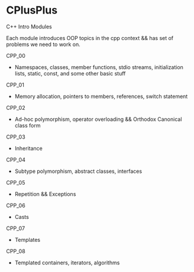 # CPlusPlus
C++ Intro Modules 

Each module introduces OOP topics in the cpp context && has set of problems we need to work on.

CPP_00
+ Namespaces, classes, member functions, stdio streams, initialization lists, static, const, and some other basic stuff

CPP_01
+ Memory allocation, pointers to members, references, switch statement

CPP_02
+ Ad-hoc polymorphism, operator overloading && Orthodox Canonical class form

CPP_03
+ Inheritance

CPP_04
+ Subtype polymorphism, abstract classes, interfaces

CPP_05
+ Repetition && Exceptions

CPP_06
+ Casts

CPP_07
+ Templates

CPP_08
+ Templated containers, iterators, algorithms

